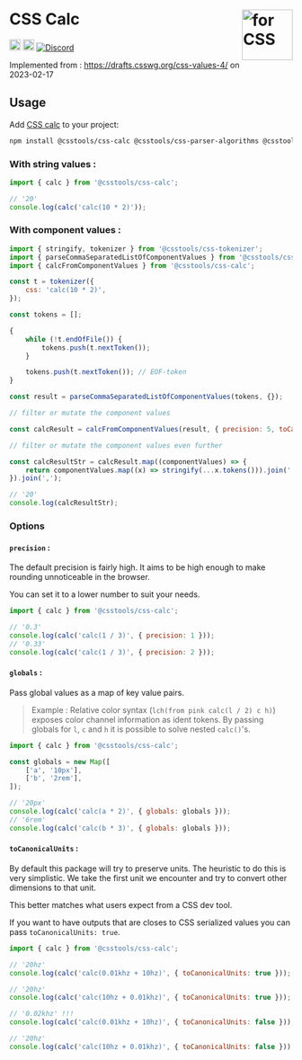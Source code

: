 # CSS Calc <img src="https://cssdb.org/images/css.svg" alt="for CSS" width="90" height="90" align="right">

[<img alt="npm version" src="https://img.shields.io/npm/v/@csstools/css-calc.svg" height="20">][npm-url]
[<img alt="Build Status" src="https://github.com/csstools/postcss-plugins/actions/workflows/test.yml/badge.svg?branch=main" height="20">][cli-url]
[<img alt="Discord" src="https://shields.io/badge/Discord-5865F2?logo=discord&logoColor=white">][discord]

Implemented from : https://drafts.csswg.org/css-values-4/ on 2023-02-17

## Usage

Add [CSS calc] to your project:

```bash
npm install @csstools/css-calc @csstools/css-parser-algorithms @csstools/css-tokenizer --save-dev
```

### With string values :

```mjs
import { calc } from '@csstools/css-calc';

// '20'
console.log(calc('calc(10 * 2)'));
```

### With component values :

```mjs
import { stringify, tokenizer } from '@csstools/css-tokenizer';
import { parseCommaSeparatedListOfComponentValues } from '@csstools/css-parser-algorithms';
import { calcFromComponentValues } from '@csstools/css-calc';

const t = tokenizer({
	css: 'calc(10 * 2)',
});

const tokens = [];

{
	while (!t.endOfFile()) {
		tokens.push(t.nextToken());
	}

	tokens.push(t.nextToken()); // EOF-token
}

const result = parseCommaSeparatedListOfComponentValues(tokens, {});

// filter or mutate the component values

const calcResult = calcFromComponentValues(result, { precision: 5, toCanonicalUnits: true });

// filter or mutate the component values even further

const calcResultStr = calcResult.map((componentValues) => {
	return componentValues.map((x) => stringify(...x.tokens())).join('');
}).join(',');

// '20'
console.log(calcResultStr);
```

### Options

#### `precision` :

The default precision is fairly high.
It aims to be high enough to make rounding unnoticeable in the browser.

You can set it to a lower number to suit your needs.

```mjs
import { calc } from '@csstools/css-calc';

// '0.3'
console.log(calc('calc(1 / 3)', { precision: 1 }));
// '0.33'
console.log(calc('calc(1 / 3)', { precision: 2 }));
```

#### `globals` :

Pass global values as a map of key value pairs.

> Example : Relative color syntax (`lch(from pink calc(l / 2) c h)`) exposes color channel information as ident tokens.
> By passing globals for `l`, `c` and `h` it is possible to solve nested `calc()`'s.

```mjs
import { calc } from '@csstools/css-calc';

const globals = new Map([
	['a', '10px'],
	['b', '2rem'],
]);

// '20px'
console.log(calc('calc(a * 2)', { globals: globals }));
// '6rem'
console.log(calc('calc(b * 3)', { globals: globals }));
```

#### `toCanonicalUnits` :

By default this package will try to preserve units.
The heuristic to do this is very simplistic.
We take the first unit we encounter and try to convert other dimensions to that unit.

This better matches what users expect from a CSS dev tool.

If you want to have outputs that are closes to CSS serialized values you can pass `toCanonicalUnits: true`.

```mjs
import { calc } from '@csstools/css-calc';

// '20hz'
console.log(calc('calc(0.01khz + 10hz)', { toCanonicalUnits: true }));

// '20hz'
console.log(calc('calc(10hz + 0.01khz)', { toCanonicalUnits: true }));

// '0.02khz' !!!
console.log(calc('calc(0.01khz + 10hz)', { toCanonicalUnits: false }));

// '20hz'
console.log(calc('calc(10hz + 0.01khz)', { toCanonicalUnits: false }));
```

[cli-url]: https://github.com/csstools/postcss-plugins/actions/workflows/test.yml?query=workflow/test
[discord]: https://discord.gg/bUadyRwkJS
[npm-url]: https://www.npmjs.com/package/@csstools/css-calc

[CSS calc]: https://github.com/csstools/postcss-plugins/tree/main/packages/css-calc

